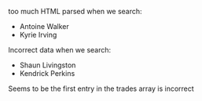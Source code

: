 too much HTML parsed when we search:
- Antoine Walker
- Kyrie Irving

Incorrect data when we search:

- Shaun Livingston
- Kendrick Perkins

Seems to be the first entry in the trades array is incorrect